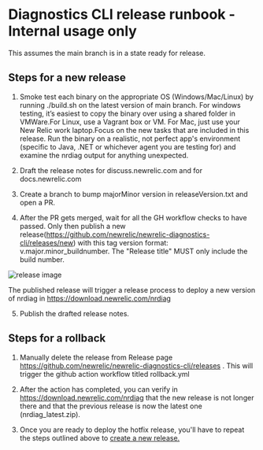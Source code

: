 # Diagnostics CLI release runbook - Internal usage only

This assumes the main branch is in a state ready for release. 

## Steps for a new release

1. Smoke test each binary on the appropriate OS (Windows/Mac/Linux) by running ./build.sh on the latest version of main branch. For windows testing, it’s easiest to copy the binary over using a shared folder in VMWare.For Linux, use a Vagrant box or VM. For Mac, just use your New Relic work laptop.Focus on the new tasks that are included in this release. Run the binary on a realistic, not perfect app's environment (specific to Java, .NET or whichever agent you are testing for) and examine the nrdiag output for anything unexpected.

2. Draft the release notes for discuss.newrelic.com and for docs.newrelic.com

3. Create a branch to bump majorMinor version in releaseVersion.txt and open a PR.

4. After the PR gets merged, wait for all the GH workflow checks to have passed. Only then publish a new release(https://github.com/newrelic/newrelic-diagnostics-cli/releases/new) with this tag version format: v.major.minor_buildnumber. The "Release title" MUST only include the build number.

![release image](./images/release.png)

The published release will trigger a release process to deploy a new version of nrdiag in https://download.newrelic.com/nrdiag

5. Publish the drafted release notes.

## Steps for a rollback

1. Manually delete the release from Release page https://github.com/newrelic/newrelic-diagnostics-cli/releases . This will trigger the github action workflow titled rollback.yml

2. After the action has completed, you can verify in https://download.newrelic.com/nrdiag that the new release is not longer there and that the previous release is now the latest one (nrdiag_latest.zip).

3. Once you are ready to deploy the hotfix release, you'll have to repeat the steps outlined above to [create a new release.](#Steps-for-a-new-release)